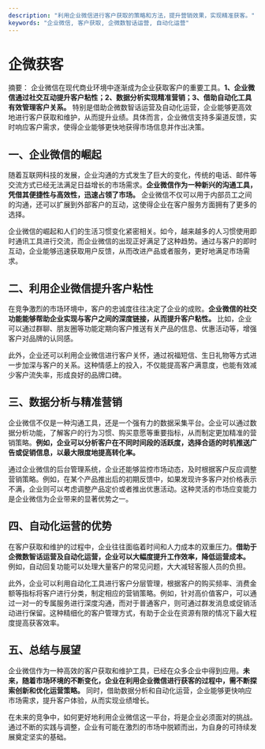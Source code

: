```yaml
---
description: "利用企业微信进行客户获取的策略和方法，提升营销效果，实现精准获客。"
keywords: "企业微信, 客户获取, 企微数智话运营, 自动化运营"
---
```

# 企微获客

摘要： 企业微信在现代商业环境中逐渐成为企业获取客户的重要工具。**1、企业微信通过社交互动提升客户粘性；2、数据分析实现精准营销；3、借助自动化工具有效管理客户关系。** 特别是借助企微数智话运营及自动化运营，企业能够更高效地进行客户获取和维护，从而提升业绩。具体而言，企业微信支持多渠道反馈，实时响应客户需求，使得企业能够更快地获得市场信息并作出决策。

## 一、企业微信的崛起

随着互联网科技的发展，企业沟通的方式发生了巨大的变化，传统的电话、邮件等交流方式已经无法满足日益增长的市场需求。**企业微信作为一种新兴的沟通工具，凭借其便捷性与高效性，迅速占领了市场。** 企业微信不仅可以用于内部员工之间的沟通，还可以扩展到外部客户的互动，这使得企业在客户服务方面拥有了更多的选择。

企业微信的崛起和人们的生活习惯变化紧密相关。如今，越来越多的人习惯使用即时通讯工具进行交流，而企业微信的出现正好满足了这种趋势。通过与客户的即时互动，企业能够迅速获取用户反馈，从而改进产品或者服务，更好地满足市场需求。

## 二、利用企业微信提升客户粘性

在竞争激烈的市场环境中，客户的忠诚度往往决定了企业的成败。**企业微信的社交功能能够帮助企业实现与客户之间的深度链接，从而提升客户粘性。** 比如，企业可以通过群聊、朋友圈等功能定期向客户推送有关产品的信息、优惠活动等，增强客户对品牌的认同感。

此外，企业还可以利用企业微信进行客户关怀，通过祝福短信、生日礼物等方式进一步加深与客户的关系。这种情感上的投入，不仅能提高客户满意度，也能有效减少客户流失率，形成良好的品牌口碑。

## 三、数据分析与精准营销

企业微信不仅是一种沟通工具，还是一个强有力的数据采集平台。企业可以通过数据分析功能，了解客户的行为习惯、购买意愿等重要指标，从而制定更加精准的营销策略。**例如，企业可以分析客户在不同时间段的活跃度，选择合适的时机推送广告或促销信息，以最大限度地提高转化率。**

通过企业微信的后台管理系统，企业还能够监控市场动态，及时根据客户反应调整营销策略。例如，在某个产品推出后的初期反馈中，如果发现许多客户对价格表示不满，企业则可以考虑调整产品定价或者推出优惠活动。这种灵活的市场应变能力是企业微信为企业带来的显著优势之一。

## 四、自动化运营的优势

在客户获取和维护的过程中，企业往往面临着时间和人力成本的双重压力。**借助于企微数智话运营及自动化运营，企业可以大幅度提升工作效率，降低运营成本。** 例如，自动回复功能可以处理大量客户的常见问题，大大减轻客服人员的负担。

此外，企业可以利用自动化工具进行客户分层管理，根据客户的购买频率、消费金额等指标将客户进行分类，制定相应的营销策略。例如，针对高价值客户，可以通过一对一的专属服务进行深度沟通，而对于普通客户，则可通过群发消息或促销活动进行保留。这种精细化的客户管理方式，有助于企业在资源有限的情况下最大程度提高获客效率。

## 五、总结与展望

企业微信作为一种高效的客户获取和维护工具，已经在众多企业中得到应用。**未来，随着市场环境的不断变化，企业在利用企业微信进行获客的过程中，需不断探索创新和优化运营策略。** 同时，借助数据分析和自动化运营，企业能够更快响应市场需求，提升客户体验，从而实现业绩增长。

在未来的竞争中，如何更好地利用企业微信这一平台，将是企业必须面对的挑战。通过不断的实践与调整，企业有可能在激烈的市场中脱颖而出，为自身的可持续发展奠定坚实的基础。
